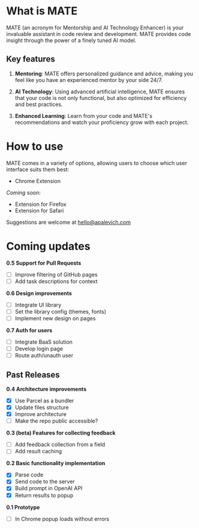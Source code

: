 # What is MATE

MATE (an acronym for Mentorship and AI Technology Enhancer) is your invaluable assistant in code review and development. MATE provides code insight through the power of a finely tuned AI model.

## Key features

1. **Mentoring**: MATE offers personalized guidance and advice, making you feel like you have an experienced mentor by your side 24/7.

2. **AI Technology**: Using advanced artificial intelligence, MATE ensures that your code is not only functional, but also optimized for efficiency and best practices.

3. **Enhanced Learning**: Learn from your code and MATE's recommendations and watch your proficiency grow with each project.

# How to use

MATE comes in a variety of options, allowing users to choose which user interface suits them best:

- Chrome Extension

_Coming soon:_
- Extension for Firefox
- Extension for Safari

Suggestions are welcome at [hello@apalevich.com](mailto:hello@apalevich.com)

# Coming updates

**0.5 Support for Pull Requests**
- [ ] Improve filtering of GitHub pages
- [ ] Add task descriptions for context

**0.6 Design improvements**
- [ ] Integrate UI library
- [ ] Set the library config (themes, fonts)
- [ ] Implement new design on pages

**0.7 Auth for users**
- [ ] Integrate BaaS solution
- [ ] Develop login page
- [ ] Route auth/unauth user

## Past Releases

**0.4 Architecture improvements**
- [x] Use Parcel as a bundler
- [x] Update files structure
- [x] Improve architecture
- [ ] Make the repo public accessible?

**0.3 (beta) Features for collecting feedback**

- [ ] Add feedback collection from a field
- [ ] Add result caching

**0.2 Basic functionality implementation**

- [x] Parse code
- [x] Send code to the server
- [x] Build prompt in OpenAI API
- [x] Return results to popup

**0.1 Prototype**
- [ ] In Chrome popup loads without errors
